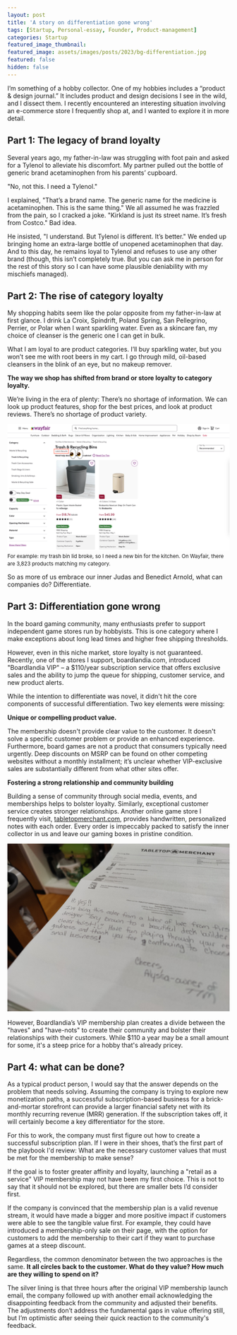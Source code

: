 ```yaml
---
layout: post
title: 'A story on differentiation gone wrong'
tags: [Startup, Personal-essay, Founder, Product-management]
categories: Startup
featured_image_thumbnail:
featured_image: assets/images/posts/2023/bg-differentiation.jpg
featured: false
hidden: false
---
```

I’m something of a hobby collector. One of my hobbies includes a “product & design journal.” It includes product and design decisions I see in the wild, and I dissect them. I recently encountered an interesting situation involving an e-commerce store I frequently shop at, and I wanted to explore it in more detail.

## Part 1: The legacy of brand loyalty

Several years ago, my father-in-law was struggling with foot pain and asked for a Tylenol to alleviate his discomfort. My partner pulled out the bottle of generic brand acetaminophen from his parents’ cupboard.

"No, not this. I need a Tylenol."

I explained, "That’s a brand name. The generic name for the medicine is acetaminophen. This is the same thing." We all assumed he was frazzled from the pain, so I cracked a joke. "Kirkland is just its street name. It’s fresh from Costco." Bad idea.

He insisted, "I understand. But Tylenol is different. It’s better." We ended up bringing home an extra-large bottle of unopened acetaminophen that day. And to this day, he remains loyal to Tylenol and refuses to use any other brand (though, this isn’t completely true. But you can ask me in person for the rest of this story so I can have some plausible deniability with my mischiefs managed).

## Part 2: The rise of category loyalty

My shopping habits seem like the polar opposite from my father-in-law at first glance. I drink La Croix, Spindrift, Poland Spring, San Pellegrino, Perrier, or Polar when I want sparkling water. Even as a skincare fan, my choice of cleanser is the generic one I can get in bulk.

What I am loyal to are product categories. I’ll buy sparkling water, but you won’t see me with root beers in my cart. I go through mild, oil-based cleansers in the blink of an eye, but no makeup remover.

**The way we shop has shifted from brand or store loyalty to category loyalty.**

We’re living in the era of plenty: There’s no shortage of information. We can look up product features, shop for the best prices, and look at product reviews. There’s no shortage of product variety.

![Number of trash bins available for sale on Wayfair](assets/images/posts/2023/wayfair-trash.png)
<small>For example: my trash bin lid broke, so I need a new bin for the kitchen. On Wayfair, there are 3,823 products matching my category.</small>

So as more of us embrace our inner Judas and Benedict Arnold, what can companies do? Differentiate.

## Part 3: Differentiation gone wrong

In the board gaming community, many enthusiasts prefer to support independent game stores run by hobbyists. This is one category where I make exceptions about long lead times and higher free shipping thresholds.

However, even in this niche market, store loyalty is not guaranteed. Recently, one of the stores I support, boardlandia.com, introduced "Boardlandia VIP" – a $110/year subscription service that offers exclusive sales and the ability to jump the queue for shipping, customer service, and new product alerts.

While the intention to differentiate was novel, it didn't hit the core components of successful differentiation. Two key elements were missing:

**Unique or compelling product value.**

The membership doesn't provide clear value to the customer. It doesn't solve a specific customer problem or provide an enhanced experience. Furthermore, board games are not a product that consumers typically need urgently. Deep discounts on MSRP can be found on other competing websites without a monthly installment; it’s unclear whether VIP-exclusive sales are substantially different from what other sites offer.

**Fostering a strong relationship and community building**

Building a sense of community through social media, events, and memberships helps to bolster loyalty. Similarly, exceptional customer service creates stronger relationships. Another online game store I frequently visit, [tabletopmerchant.com](http://tabletopmerchant.com/), provides handwritten, personalized notes with each order. Every order is impeccably packed to satisfy the inner collector in us and leave our gaming boxes in pristine condition.

![My latest letter from owners of Tabletop Merchant from my last order](assets/images/posts/2023/tm-letter.jpg)

However, Boardlandia’s VIP membership plan creates a divide between the "haves" and "have-nots" to create their community and bolster their relationships with their customers. While $110 a year may be a small amount for some, it's a steep price for a hobby that's already pricey.

## Part 4: what can be done?

As a typical product person, I would say that the answer depends on the problem that needs solving. Assuming the company is trying to explore new monetization paths, a successful subscription-based business for a brick-and-mortar storefront can provide a larger financial safety net with its monthly recurring revenue (MRR) generation. If the subscription takes off, it will certainly become a key differentiator for the store.

For this to work, the company must first figure out how to create a successful subscription plan. If I were in their shoes, that’s the first part of the playbook I'd review: What are the necessary customer values that must be met for the membership to make sense?

If the goal is to foster greater affinity and loyalty, launching a "retail as a service" VIP membership may not have been my first choice. This is not to say that it should not be explored, but there are smaller bets I’d consider first.

If the company is convinced that the membership plan is a valid revenue stream, it would have made a bigger and more positive impact if customers were able to see the tangible value first. For example, they could have introduced a membership-only sale on their page, with the option for customers to add the membership to their cart if they want to purchase games at a steep discount.

Regardless, the common denominator between the two approaches is the same. **It all circles back to the customer. What do they value? How much are they willing to spend on it?**

The silver lining is that three hours after the original VIP membership launch email, the company followed up with another email acknowledging the disappointing feedback from the community and adjusted their benefits. The adjustments don’t address the fundamental gaps in value offering still, but I’m optimistic after seeing their quick reaction to the community's feedback.
